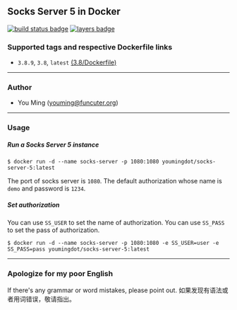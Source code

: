 ## Socks Server 5 in Docker
[![build status badge](https://travis-ci.org/youmingdot/docker-socks-server-5.svg)](https://travis-ci.org/youmingdot/docker-socks-server-5)
[![layers badge](https://images.microbadger.com/badges/image/youmingdot/socks-server-5.svg)](https://microbadger.com/images/youmingdot/socks-server-5)
### Supported tags and respective Dockerfile links

+ `3.8.9`, `3.8`, `latest` [(3.8/Dockerfile)](https://github.com/youmingdot/docker-socks-server-5/blob/master/3.8/Dockerfile)

------
### Author
+ You Ming (youming@funcuter.org)

------
### Usage

##### Run a Socks Server 5 instance
```
$ docker run -d --name socks-server -p 1080:1080 youmingdot/socks-server-5:latest
```
The port of socks server is `1080`.
The default authorization whose name is `demo` and password is `1234`.

##### Set authorization
You can use `SS_USER` to set the name of authorization. 
You can use `SS_PASS` to set the pass of authorization. 
```
$ docker run -d --name socks-server -p 1080:1080 -e SS_USER=user -e SS_PASS=pass youmingdot/socks-server-5:latest
```

------
### Apologize for my poor English
If there's any grammar or word mistakes, please point out.
如果发现有语法或者用词错误，敬请指出。
